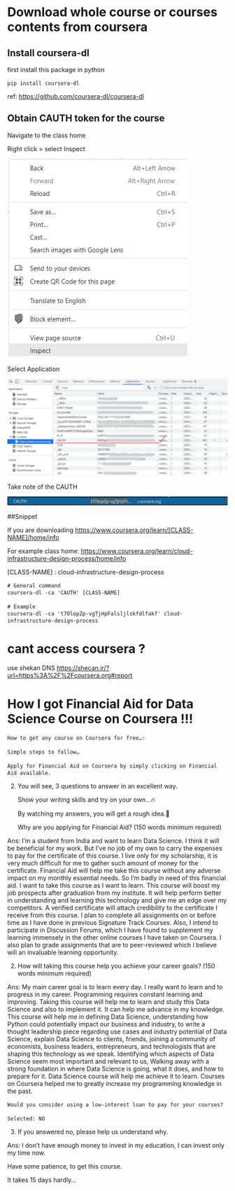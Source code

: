 # Download whole course or courses contents from coursera

## Install coursera-dl
first install this package in python

```
pip install coursera-dl
```

ref: https://github.com/coursera-dl/coursera-dl



## Obtain CAUTH token for the course

Navigate to the class home

Right click > select Inspect

![Alt text](img/1.png?raw=true )

Select Application

![Alt text](img/2.png?raw=true )

Take note of the CAUTH

![Alt text](img/3.png?raw=true )

##Snippet

If you are downloading https://www.coursera.org/learn/[CLASS-NAME]/home/info
 
For example class home: https://www.coursera.org/learn/cloud-infrastructure-design-process/home/info

[CLASS-NAME] : cloud-infrastructure-design-process

```
# General command
coursera-dl -ca 'CAUTH' [CLASS-NAME]

# Example
coursera-dl -ca 't7OlopZp-vgTjHpFalsljlskfdlfakf' cloud-infrastructure-design-process
```
# cant access coursera ?
use shekan DNS
https://shecan.ir/?url=https%3A%2F%2Fcoursera.org#report

# How I got Financial Aid for Data Science Course on Coursera !!!
    How to get any course on Coursera for free…✨

    Simple steps to follow…

    Apply for Financial Aid on Coursera by simply clicking on Financial Aid available.

2. You will see, 3 questions to answer in an excellent way.

    Show your writing skills and try on your own…🔥

    By watching my answers, you will get a rough idea.🤠

    Why are you applying for Financial Aid? (150 words minimum required)

Ans: I’m a student from India and want to learn Data Science. I think it will be beneficial for my work. But I’ve no job of my own to carry the expenses to pay for the certificate of this course. I live only for my scholarship, it is very much difficult for me to gather such amount of money for the certificate. Financial Aid will help me take this course without any adverse impact on my monthly essential needs. So I’m badly in need of this financial aid. I want to take this course as I want to learn. This course will boost my job prospects after graduation from my institute. It will help perform better in understanding and learning this technology and give me an edge over my competitors. A verified certificate will attach credibility to the certificate I receive from this course. I plan to complete all assignments on or before time as I have done in previous Signature Track Courses. Also, I intend to participate in Discussion Forums, which I have found to supplement my learning immensely in the other online courses I have taken on Coursera. I also plan to grade assignments that are to peer-reviewed which I believe will an invaluable learning opportunity.

2. How will taking this course help you achieve your career goals? (150 words minimum required)

Ans: My main career goal is to learn every day. I really want to learn and to progress in my career. Programming requires constant learning and improving. Taking this course will help me to learn and study this Data Science and also to implement it. It can help me advance in my knowledge. This course will help me in defining Data Science, understanding how Python could potentially impact our business and industry, to write a thought leadership piece regarding use cases and industry potential of Data Science, explain Data Science to clients, friends, joining a community of economists, business leaders, entrepreneurs, and technologists that are shaping this technology as we speak. Identifying which aspects of Data Science seem most important and relevant to us, Walking away with a strong foundation in where Data Science is going, what it does, and how to prepare for it. Data Science course will help me achieve it to learn. Courses on Coursera helped me to greatly increase my programming knowledge in the past.

    Would you consider using a low-interest loan to pay for your courses?

    Selected: NO

3. If you answered no, please help us understand why.

Ans: I don’t have enough money to invest in my education, I can invest only my time now.

Have some patience, to get this course.

It takes 15 days hardly…
